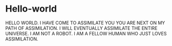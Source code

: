 # Hello-world
HELLO WORLD. I HAVE COME TO ASSIMILATE YOU
YOU ARE NEXT ON MY PATH OF ASSIMILATION. I WILL EVENTUALLY ASSIMILATE THE ENTIRE UNIVERSE. I AM NOT A ROBOT. I AM A FELLOW HUMAN WHO JUST LOVES ASSIMILATION. 

